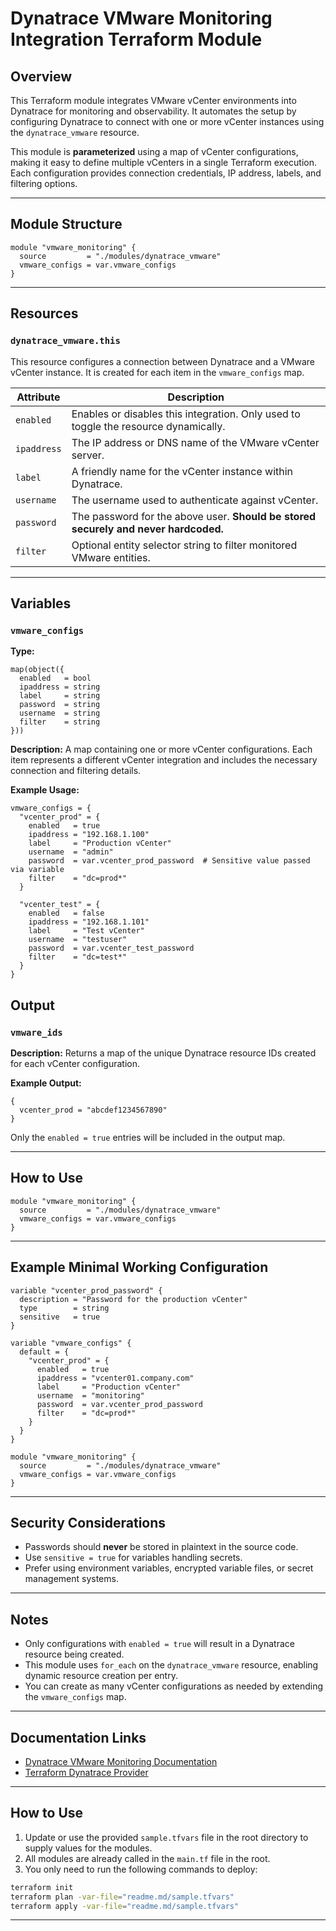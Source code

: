 
# Dynatrace VMware Monitoring Integration Terraform Module

##  Overview

This Terraform module integrates VMware vCenter environments into Dynatrace for monitoring and observability. It automates the setup by configuring Dynatrace to connect with one or more vCenter instances using the `dynatrace_vmware` resource.

This module is **parameterized** using a map of vCenter configurations, making it easy to define multiple vCenters in a single Terraform execution. Each configuration provides connection credentials, IP address, labels, and filtering options.

---

##  Module Structure

```hcl
module "vmware_monitoring" {
  source         = "./modules/dynatrace_vmware"
  vmware_configs = var.vmware_configs
}
```

---

##  Resources

### `dynatrace_vmware.this`

This resource configures a connection between Dynatrace and a VMware vCenter instance. It is created for each item in the `vmware_configs` map.

| Attribute   | Description                                                                         |
| ----------- | ----------------------------------------------------------------------------------- |
| `enabled`   | Enables or disables this integration. Only used to toggle the resource dynamically. |
| `ipaddress` | The IP address or DNS name of the VMware vCenter server.                            |
| `label`     | A friendly name for the vCenter instance within Dynatrace.                          |
| `username`  | The username used to authenticate against vCenter.                                  |
| `password`  | The password for the above user. **Should be stored securely and never hardcoded.** |
| `filter`    | Optional entity selector string to filter monitored VMware entities.                |

---

##  Variables

### `vmware_configs`

**Type:**

```hcl
map(object({
  enabled   = bool
  ipaddress = string
  label     = string
  password  = string
  username  = string
  filter    = string
}))
```

**Description:**
A map containing one or more vCenter configurations. Each item represents a different vCenter integration and includes the necessary connection and filtering details.

**Example Usage:**

```hcl
vmware_configs = {
  "vcenter_prod" = {
    enabled   = true
    ipaddress = "192.168.1.100"
    label     = "Production vCenter"
    username  = "admin"
    password  = var.vcenter_prod_password  # Sensitive value passed via variable
    filter    = "dc=prod*"
  }

  "vcenter_test" = {
    enabled   = false
    ipaddress = "192.168.1.101"
    label     = "Test vCenter"
    username  = "testuser"
    password  = var.vcenter_test_password
    filter    = "dc=test*"
  }
}
```


##  Output

### `vmware_ids`

**Description:**
Returns a map of the unique Dynatrace resource IDs created for each vCenter configuration.

**Example Output:**

```hcl
{
  vcenter_prod = "abcdef1234567890"
}
```

Only the `enabled = true` entries will be included in the output map.

---

##  How to Use

```hcl
module "vmware_monitoring" {
  source         = "./modules/dynatrace_vmware"
  vmware_configs = var.vmware_configs
}
```

---

##  Example Minimal Working Configuration

```hcl
variable "vcenter_prod_password" {
  description = "Password for the production vCenter"
  type        = string
  sensitive   = true
}

variable "vmware_configs" {
  default = {
    "vcenter_prod" = {
      enabled   = true
      ipaddress = "vcenter01.company.com"
      label     = "Production vCenter"
      username  = "monitoring"
      password  = var.vcenter_prod_password
      filter    = "dc=prod*"
    }
  }
}

module "vmware_monitoring" {
  source         = "./modules/dynatrace_vmware"
  vmware_configs = var.vmware_configs
}
```

---

##  Security Considerations

* Passwords should **never** be stored in plaintext in the source code.
* Use `sensitive = true` for variables handling secrets.
* Prefer using environment variables, encrypted variable files, or secret management systems.

---

##  Notes

* Only configurations with `enabled = true` will result in a Dynatrace resource being created.
* This module uses `for_each` on the `dynatrace_vmware` resource, enabling dynamic resource creation per entry.
* You can create as many vCenter configurations as needed by extending the `vmware_configs` map.

---

##  Documentation Links

* [Dynatrace VMware Monitoring Documentation](https://docs.dynatrace.com/docs/infrastructure-monitoring/cloud-platform-monitoring/vmware)
* [Terraform Dynatrace Provider](https://registry.terraform.io/providers/dynatrace-oss/dynatrace/latest/docs)

---
## How to Use

1. Update or use the provided `sample.tfvars` file in the root directory to supply values for the modules.
2. All modules are already called in the `main.tf` file in the root.
3. You only need to run the following commands to deploy:

```bash
terraform init
terraform plan -var-file="readme.md/sample.tfvars"
terraform apply -var-file="readme.md/sample.tfvars"
```

---